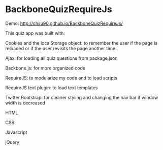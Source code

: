 BackboneQuizRequireJs
=====================

Demo: http://chsu90.github.io/BackboneQuizRequireJs/

This quiz app was built with:

Cookies and the localStorage object: to remember the user if the page is reloaded or if the user revisits the page another time.

Ajax: for loading all quiz questions from package.json

Backbone.js: for more organized code

RequireJS: to modularize my code and to load scripts

RequireJS text plugin: to load text templates

Twitter Bootstrap: for cleaner styling and changing the nav bar if window width is decreased

HTML

CSS

Javascript

jQuery

